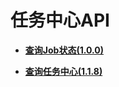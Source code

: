 # 任务中心API<a name="ges_03_0060"></a>

-   **[查询Job状态\(1.0.0\)](查询Job状态(1-0-0).md)**  

-   **[查询任务中心\(1.1.8\)](查询任务中心(1-1-8).md)**  


